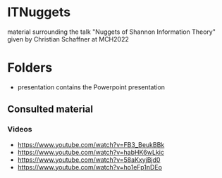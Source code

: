 # ITNuggets
material surrounding the talk "Nuggets of Shannon Information Theory" given by Christian Schaffner at MCH2022

# Folders
+ presentation contains the Powerpoint presentation

## Consulted material
### Videos
+ https://www.youtube.com/watch?v=FB3_BeukBBk
+ https://www.youtube.com/watch?v=habHK6wLkic
+ https://www.youtube.com/watch?v=58aKxyjBjd0
+ https://www.youtube.com/watch?v=ho1eFp1nDEo

